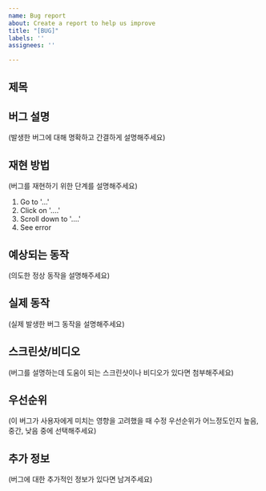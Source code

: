```yaml
---
name: Bug report
about: Create a report to help us improve
title: "[BUG]"
labels: ''
assignees: ''

---
```


## 제목

## 버그 설명
(발생한 버그에 대해 명확하고 간결하게 설명해주세요)

## 재현 방법
(버그를 재현하기 위한 단계를 설명해주세요)
1. Go to '...'
2. Click on '....'
3. Scroll down to '....'
4. See error

## 예상되는 동작
(의도한 정상 동작을 설명해주세요)

## 실제 동작
(실제 발생한 버그 동작을 설명해주세요)

## 스크린샷/비디오
(버그를 설명하는데 도움이 되는 스크린샷이나 비디오가 있다면 첨부해주세요)

## 우선순위
(이 버그가 사용자에게 미치는 영향을 고려했을 때 수정 우선순위가 어느정도인지 높음, 중간, 낮음 중에 선택해주세요)

## 추가 정보
(버그에 대한 추가적인 정보가 있다면 남겨주세요)
